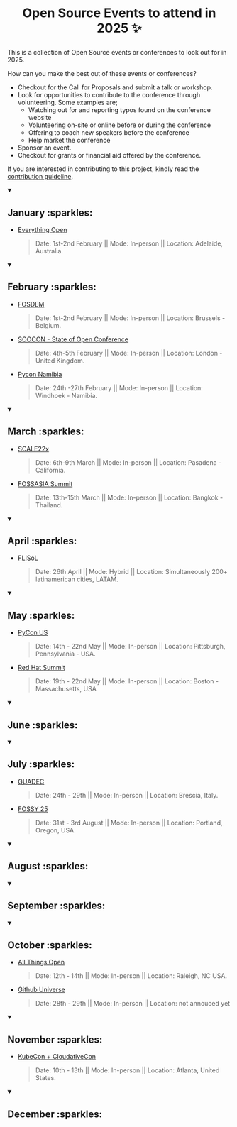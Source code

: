 # <p align="center"> Open Source Events to attend in 2025 :sparkles: </p>

This is a collection of Open Source events or conferences to look out for in 2025.

How can you make the best out of these events or conferences?

- Checkout for the Call for Proposals and submit a talk or workshop.
- Look for opportunities to contribute to the conference through volunteering. Some examples are;
  - Watching out for and reporting typos found on the conference website
  - Volunteering on-site or online before or during the conference
  - Offering to coach new speakers before the conference
  - Help market the conference
- Sponsor an event.
- Checkout for grants or financial aid offered by the conference.

If you are interested in contributing to this project, kindly read the [contribution guideline](https://github.com/Everything-Open-Source/open-source-events/blob/main/contributing.md).

<details open>
 <summary><h2> January :sparkles: </h2></summary>

- [Everything Open](https://2025.everythingopen.au/)
  > Date: 1st-2nd February || Mode: In-person || Location: Adelaide, Australia.

</details>

<details open>
 <summary><h2> February :sparkles: </h2></summary>

- [FOSDEM](https://fosdem.org/2025/)
  > Date: 1st-2nd February || Mode: In-person || Location: Brussels - Belgium.
- [SOOCON - State of Open Conference](https://stateofopencon.com/)
  > Date: 4th-5th February || Mode: In-person || Location: London - United Kingdom.
- [Pycon Namibia](https://na.pycon.org)
  > Date: 24th -27th February || Mode: In-person || Location: Windhoek - Namibia.

</details>

<details open>
 <summary><h2> March :sparkles: </h2></summary>

- [SCALE22x](https://www.socallinuxexpo.org/scale/22x)
  > Date: 6th-9th March || Mode: In-person || Location: Pasadena - California.
- [FOSSASIA Summit](https://summit.fossasia.org)
  > Date: 13th-15th March || Mode: In-person || Location: Bangkok - Thailand.
  </details>

<details open>
 <summary><h2> April :sparkles: </h2></summary>

- [FLISoL](https://flisol.info/en)
  > Date: 26th April || Mode: Hybrid || Location: Simultaneously 200+ latinamerican cities, LATAM.

</details>

<details open>
 <summary><h2> May :sparkles: </h2></summary>

- [PyCon US](https://us.pycon.org/2025/)

  > Date: 14th - 22nd May || Mode: In-person || Location: Pittsburgh, Pennsylvania - USA.

- [Red Hat Summit](https://www.redhat.com/en/summit)
  > Date: 19th - 22nd May || Mode: In-person || Location: Boston - Massachusetts, USA

</details>

<details open>
 <summary><h2> June :sparkles: </h2></summary>

</details>

<details open>
 <summary><h2> July :sparkles: </h2></summary>

</details>

- [GUADEC](https://events.gnome.org/event/259/)

  > Date: 24th - 29th || Mode: In-person || Location: Brescia, Italy.

- [FOSSY 25](https://2025.fossy.us/)
  > Date: 31st - 3rd August || Mode: In-person || Location: Portland, Oregon, USA.

<details open>
 <summary><h2> August :sparkles: </h2></summary>

</details>

<details open>
 <summary><h2> September :sparkles: </h2></summary>

</details>

<details open>
 <summary><h2> October :sparkles: </h2></summary>

</details>

- [All Things Open](https://2025.allthingsopen.org/)

  > Date: 12th - 14th || Mode: In-person || Location: Raleigh, NC USA.

- [Github Universe](https://githubuniverse.com/)
  > Date: 28th - 29th || Mode: In-person || Location: not annouced yet

<details open>
 <summary><h2> November :sparkles: </h2></summary>

</details>

- [KubeCon + CloudativeCon](https://www.cncf.io/events/)
  > Date: 10th - 13th || Mode: In-person || Location: Atlanta, United States.

<details open>
 <summary><h2> December :sparkles: </h2></summary>
 
</details>
